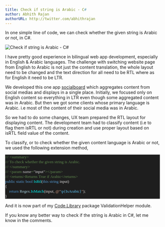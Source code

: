 ```yaml
---
title: Check if string is Arabic - C#
author: Abhith Rajan
authorURL: http://twitter.com/abhithrajan
---
```


In one simple line of code, we can check whether the given string is Arabic or not, in C#.

![Check if string is Arabic - C#](/img/2017-09-06-check-if-string-is-arabic-csharp)

<!--truncate-->

I have pretty good experience in bilingual web app development, especially in English & Arabic languages. The challenge with switching website page from English to Arabic is not just the content translation, the whole layout need to be changed and the text direction for all need to be RTL where as for English it need to be LTR.

We developed this one app [socialboard](https://socialboard.io) which aggregates content from social medias and displays in a single place. Initially, we focused only on English content so everything in LTR even though some aggregated content was in Arabic. But then we got some clients whose primary language is Arabic. i.e most of the content of their social media was in Arabic.

So we had to do some changes, UX team prepared the RTL layout for displaying content. The development team had to classify content (i.e to flag them isRTL or not) during creation and use proper layout based on isRTL field value of the content.

To classify, or to check whether the given content language is Arabic or not, we used the following extension method,

<pre style="font-family:Consolas;font-size:13;color:gainsboro;background:#1e1e1e;"><span style="color:#608b4e;">///</span><span style="color:#608b4e;">&nbsp;</span><span style="color:#608b4e;">&lt;</span><span style="color:#608b4e;">summary</span><span style="color:#608b4e;">&gt;</span>
<span style="color:#608b4e;">///</span><span style="color:#608b4e;">&nbsp;To&nbsp;check&nbsp;whether&nbsp;the&nbsp;given&nbsp;string&nbsp;is&nbsp;Arabic.</span>
<span style="color:#608b4e;">///</span><span style="color:#608b4e;">&nbsp;</span><span style="color:#608b4e;">&lt;/</span><span style="color:#608b4e;">summary</span><span style="color:#608b4e;">&gt;</span>
<span style="color:#608b4e;">///</span><span style="color:#608b4e;">&nbsp;</span><span style="color:#608b4e;">&lt;</span><span style="color:#608b4e;">param</span><span style="color:#c8c8c8;">&nbsp;name</span><span style="color:#608b4e;">=</span><span style="color:#c8c8c8;">&quot;</span>input<span style="color:#c8c8c8;">&quot;</span><span style="color:#608b4e;">&gt;&lt;/</span><span style="color:#608b4e;">param</span><span style="color:#608b4e;">&gt;</span>
<span style="color:#608b4e;">///</span><span style="color:#608b4e;">&nbsp;</span><span style="color:#608b4e;">&lt;</span><span style="color:#608b4e;">returns</span><span style="color:#608b4e;">&gt;</span><span style="color:#608b4e;">Returns&nbsp;True&nbsp;if&nbsp;Arabic</span><span style="color:#608b4e;">&lt;/</span><span style="color:#608b4e;">returns</span><span style="color:#608b4e;">&gt;</span>
<span style="color:#569cd6;">public</span>&nbsp;<span style="color:#569cd6;">static</span>&nbsp;<span style="color:#569cd6;">bool</span>&nbsp;<span style="color:cyan;">IsRtl</span>(<span style="color:#569cd6;">this</span>&nbsp;<span style="color:#569cd6;">string</span>&nbsp;input)
{
&nbsp;&nbsp;&nbsp;&nbsp;<span style="color:#569cd6;">return</span>&nbsp;<span style="color:lightblue;">Regex</span><span style="color:#b4b4b4;">.</span><span style="color:cyan;">IsMatch</span>(input,&nbsp;<span style="color:#d69d85;">@&quot;</span><span style="color:#62ccff;">\p{IsArabic}</span><span style="color:#d69d85;">&quot;</span>);
}</pre>

And it is now part of my [Code.Library](https://github.com/Abhith/Code.Library) package ValidationHelper module.

If you know any better way to check if the string is Arabic in C#, let me know in the comments.
